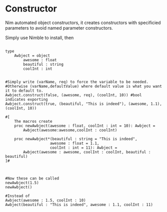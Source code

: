 # Constructor
Nim automated object constructors, it creates constructors with specificied parameters to avoid named parameter constructors.

Simply use Nimble to install, then
```

type
    Awbject = object
        awesome : float
        beautiful : string
        coolInt : int


#Simply write (varName, req) to force the variable to be needed.
#Otherwise (varName,defaultValue) where default value is what you want it to default to.
Awbject.construct(false, (awesome, req), (coolInt, 10)) #bool indicates exporting
Awbject.construct(true, (beautiful, "This is indeed"), (awesome, 1.1), (coolInt, 10))

#[
    The macros create
    proc newAwbject(awesome : float, coolInt : int = 10): Awbject =
        Awbject(awesome:awesome,coolInt : coolInt)

    proc newAwbject*(beautiful : string = "This is indeed",
                    awesome : float = 1.1,
                    coolInt : int = 11): Awbject =
        Awbject(awesome : awesome, coolInt : coolInt, beautiful : beautiful)
]#



#Now these can be called
newAwbject(1.5)
newAwbject()

#Instead of
Awbject(awesome : 1.5, coolInt : 10)
Awbject(beautiful : "This is indeed", awesome : 1.1, coolInt : 11)
```